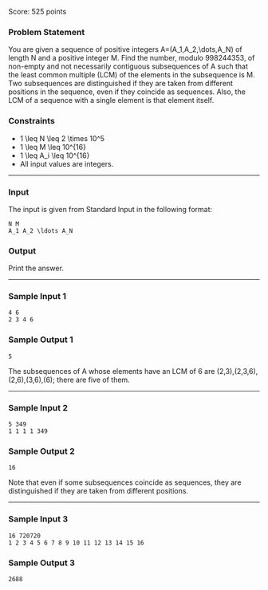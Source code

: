 Score: 525 points

### Problem Statement

You are given a sequence of positive integers A=(A\_1,A\_2,\dots,A\_N) of length N and a positive integer M. Find the number, modulo 998244353, of non-empty and not necessarily contiguous subsequences of A such that the least common multiple (LCM) of the elements in the subsequence is M. Two subsequences are distinguished if they are taken from different positions in the sequence, even if they coincide as sequences. Also, the LCM of a sequence with a single element is that element itself.

### Constraints

* 1 \leq N \leq 2 \times 10^5
* 1 \leq M \leq 10^{16}
* 1 \leq A\_i \leq 10^{16}
* All input values are integers.

---

### Input

The input is given from Standard Input in the following format:

```
N M
A_1 A_2 \ldots A_N
```

### Output

Print the answer.

---

### Sample Input 1

```
4 6
2 3 4 6
```

### Sample Output 1

```
5
```

The subsequences of A whose elements have an LCM of 6 are (2,3),(2,3,6),(2,6),(3,6),(6); there are five of them.

---

### Sample Input 2

```
5 349
1 1 1 1 349
```

### Sample Output 2

```
16
```

Note that even if some subsequences coincide as sequences, they are distinguished if they are taken from different positions.

---

### Sample Input 3

```
16 720720
1 2 3 4 5 6 7 8 9 10 11 12 13 14 15 16
```

### Sample Output 3

```
2688
```